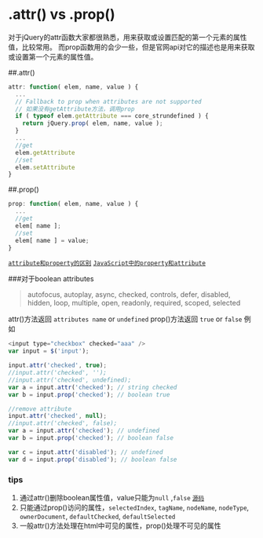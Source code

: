 # .attr() vs .prop()

对于jQuery的attr函数大家都很熟悉，用来获取或设置匹配的第一个元素的属性值，比较常用。
而prop函数用的会少一些，但是官网api对它的描述也是用来获取或设置第一个元素的属性值。

##.attr()

```js
attr: function( elem, name, value ) {
  ...
  // Fallback to prop when attributes are not supported
  // 如果没有getAttribute方法，调用prop
  if ( typeof elem.getAttribute === core_strundefined ) {
    return jQuery.prop( elem, name, value );
  }
  ...
  //get
  elem.getAttribute
  //set
  elem.setAttribute
}
```
##.prop()

```js
prop: function( elem, name, value ) {
  ...
  //get
  elem[ name ];
  //set
  elem[ name ] = value;
}
```

[`attribute和property的区别`](http://stylechen.com/attribute-property.html)
[`JavaScript中的property和attribute`](http://omiga.org/blog/archives/2055)

###对于boolean attributes

> autofocus, autoplay, async, checked, controls, defer, disabled, hidden, loop, multiple, open, readonly, required, scoped, selected

attr()方法返回 `attributes name` or `undefined`
prop()方法返回 `true` or `false`
例如

```js
<input type="checkbox" checked="aaa" />
var input = $('input'); 

input.attr('checked', true);
//input.attr('checked', '');
//input.attr('checked', undefined);
var a = input.attr('checked'); // string checked
var b = input.prop('checked'); // boolean true

//remove attribute
input.attr('checked', null);
//input.attr('checked', false);
var a = input.attr('checked'); // undefined 
var b = input.prop('checked'); // boolean false

var c = input.attr('disabled'); // undefined
var d = input.prop('disabled'); // boolean false
````

### tips

1. 通过attr()删除boolean属性值，value只能为`null` ,`false` [`源码`](https://github.com/jquery/jquery/blob/master/src/attributes.js)
2. 只能通过prop()访问的属性，`selectedIndex`, `tagName`, `nodeName`, `nodeType`, `ownerDocument`, `defaultChecked`, `defaultSelected`
3. 一般attr()方法处理在html中可见的属性，prop()处理不可见的属性
